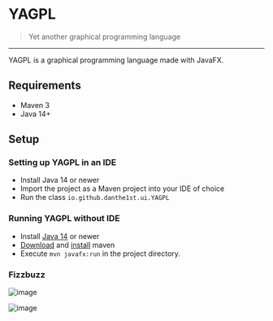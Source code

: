# YAGPL
> Yet another graphical programming language

---

YAGPL is a graphical programming language made with JavaFX.

## Requirements
* Maven 3
* Java 14+

## Setup

### Setting up YAGPL in an IDE

* Install Java 14 or newer
* Import the project as a Maven project into your IDE of choice
* Run the class `io.github.danthe1st.ui.YAGPL`

### Running YAGPL without IDE

* Install [Java 14](https://adoptopenjdk.net/?variant=openjdk14&jvmVariant=hotspot) or newer
* [Download](https://maven.apache.org/download.cgi) and [install](https://maven.apache.org/install.html) maven
* Execute `mvn javafx:run` in the project directory.

### Fizzbuzz

![image](https://user-images.githubusercontent.com/34687786/112269341-89c0a500-8c78-11eb-8d2d-d0bb1541c9b2.png)

![image](https://user-images.githubusercontent.com/34687786/112269385-99d88480-8c78-11eb-8c72-63a749fca3d1.png)